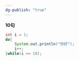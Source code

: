 ```yaml
---
dg-publish: "true"
---
```

**10句**
```java
int i = 1;
do{
	System.out.println("你好");
	i++;
}while(i <= 10);
```